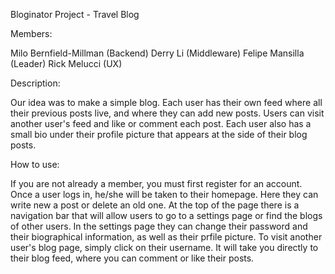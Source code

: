 Bloginator Project - Travel Blog

Members:

Milo Bernfield-Millman (Backend)
Derry Li (Middleware)
Felipe Mansilla (Leader)
Rick Melucci (UX)

Description:

Our idea was to make a simple blog. Each user has their own feed where all their previous posts live, and where they can add new posts. Users can visit another user's feed and like or comment each post. Each user also has a small bio under their profile picture that appears at the side of their blog posts.

How to use:

If you are not already a member, you must first register for an account. Once a user logs in, he/she will be taken to their homepage. Here they can write new a post or delete an old one. At the top of the page there is a navigation bar that will allow users to go to a settings page or find the blogs of other users. In the settings page they can change their password and their biographical information, as well as their prfile picture. To visit another user's blog page, simply click on their username. It will take you directly to their blog feed, where you can comment or like their posts. 